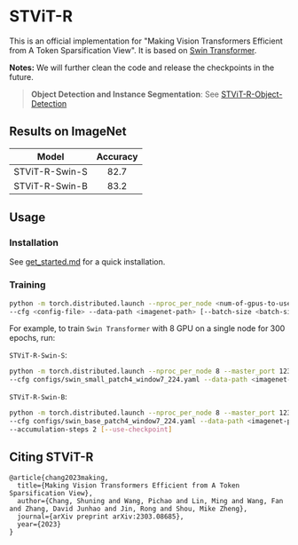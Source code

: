 # STViT-R
This is an official implementation for "Making Vision Transformers Efficient from A Token Sparsification View". It is based on [Swin Transformer](https://github.com/microsoft/Swin-Transformer).

**Notes:**
We will further clean the code and release the checkpoints in the future.

> **Object Detection and Instance Segmentation**: See [STViT-R-Object-Detection](https://github.com/changsn/STViT-R-Object-Detection)


## Results on ImageNet
| Model | Accuracy |
| :---: | :---: | 
| STViT-R-Swin-S | 82.7 |
| STViT-R-Swin-B | 83.2 |

## Usage
### Installation
See [get_started.md](get_started.md) for a quick installation.

### Training
```bash
python -m torch.distributed.launch --nproc_per_node <num-of-gpus-to-use> --master_port 12345  main.py \ 
--cfg <config-file> --data-path <imagenet-path> [--batch-size <batch-size-per-gpu> --output <output-directory> --tag <job-tag>]
```
For example, to train `Swin Transformer` with 8 GPU on a single node for 300 epochs, run:

`STViT-R-Swin-S`:

```bash
python -m torch.distributed.launch --nproc_per_node 8 --master_port 12345  main.py \
--cfg configs/swin_small_patch4_window7_224.yaml --data-path <imagenet-path> --batch-size 128 
```

`STViT-R-Swin-B`:

```bash
python -m torch.distributed.launch --nproc_per_node 8 --master_port 12345  main.py \
--cfg configs/swin_base_patch4_window7_224.yaml --data-path <imagenet-path> --batch-size 64 \
--accumulation-steps 2 [--use-checkpoint]
```

## Citing STViT-R
```
@article{chang2023making,
  title={Making Vision Transformers Efficient from A Token Sparsification View},
  author={Chang, Shuning and Wang, Pichao and Lin, Ming and Wang, Fan and Zhang, David Junhao and Jin, Rong and Shou, Mike Zheng},
  journal={arXiv preprint arXiv:2303.08685},
  year={2023}
}
```
